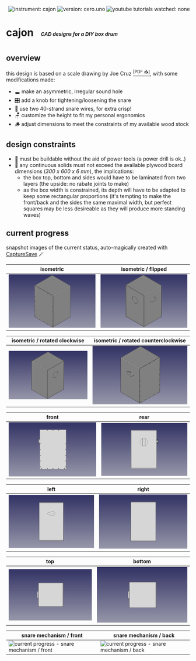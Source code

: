 <p align="right">
  <img src="https://img.shields.io/badge/instrument-cajon-gold"
       alt="instrument: cajon" />
  <img src="https://img.shields.io/badge/version-cero.uno-dodgerblue"
       alt="version: cero.uno" />
  <img src="https://img.shields.io/badge/youtube%20tutorials%20watched-none-f00"
       alt="youtube tutorials watched: none" />
</p>


# cajon &nbsp; <sub><sub><sup><sup>_CAD designs for a DIY box drum_</sup></sup></sub></sub>


## overview

this design is based on a scale drawing by Joe Cruz [<sup>\[PDF 📥\]</sup>][1], with some modifications made:

- 🕳️ make an asymmetric, irregular sound hole
- 🎛️ add a knob for tightening/loosening the snare
- 🥁 use two 40-strand snare wires, for extra crisp!
- 🪑 customize the height to fit my personal ergonomics
- 🪵 adjust dimensions to meet the constraints of my available wood stock


## design constraints

- 🧰 must be buildable without the aid of power tools (a power drill is ok..)
- 📏 any continuous solids must not exceed the available plywood board dimensions (_300 x 600 x 6 mm_), the implications:
  - the box top, bottom and sides would have to be laminated from two layers (the upside: no rabate joints to make)
  - as the box width is constrained, its depth will have to be adapted to keep some rectangular proportions (it's tempting to make the front/back and the sides the same maximal width, but perfect squares may be less desireable as they will produce more standing waves) 

                   
## current progress

snapshot images of the current status, auto-magically created with [CaptureSave][2] 🪄

| isometric                           | isometric / flipped                           |
|-------------------------------------|-----------------------------------------------|
| ![current progress - isometric][11] | ![current progress - isometric / flipped][12] |

| isometric / rotated clockwise                           | isometric / rotated counterclockwise                           |
|---------------------------------------------------------|----------------------------------------------------------------|
| ![current progress - isometric / rotated clockwise][13] | ![current progress - isometric / rotated counterclockwise][14] |

| front                           | rear                           |
|---------------------------------|--------------------------------|
| ![current progress - front][15] | ![current progress - rear][16] |

| left                           | right                           |
|--------------------------------|---------------------------------|
| ![current progress - left][17] | ![current progress - right][18] |

| top                           | bottom                           |
|-------------------------------|----------------------------------|
| ![current progress - top][19] | ![current progress - bottom][20] |

| snare mechanism / front                           | snare mechanism / back                           |
|---------------------------------------------------|--------------------------------------------------|
| ![current progress - snare mechanism / front][21] | ![current progress - snare mechanism / back][22] |




[1]: https://tnmarketing.s3.amazonaws.com/content/wwgoa/How-to-Build-a-Cajon-Drum-WWGOA.PDF
[2]: https://github.com/eliranmal/freecad-macros/blob/main/macros/CaptureSave.py

[11]: export/cajon-isometric.png
[12]: export/cajon-isometric-flipped.png
[13]: export/cajon-isometric-rotated-clockwise.png
[14]: export/cajon-isometric-rotated-counterclockwise.png
[15]: export/cajon-front.png
[16]: export/cajon-rear.png
[17]: export/cajon-left.png
[18]: export/cajon-right.png
[19]: export/cajon-top.png
[20]: export/cajon-bottom.png
[21]: export/cajon-snare-mechanism-front.gif
[22]: export/cajon-snare-mechanism-back.gif
